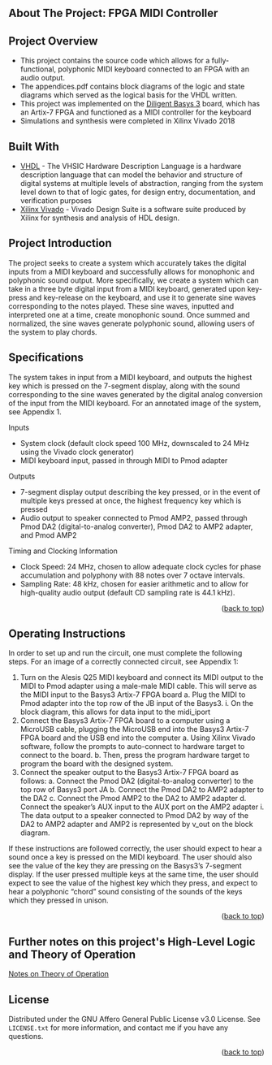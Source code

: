 <!-- ABOUT THE PROJECT -->
## About The Project: FPGA MIDI Controller

## Project Overview 
* This project contains the source code which allows for a fully-functional, polyphonic MIDI keyboard connected to an FPGA with an audio output. 
* The appendices.pdf contains block diagrams of the logic and state diagrams which served as the logical basis for the VHDL written. 
* This project was implemented on the [Diligent Basys 3](https://digilent.com/shop/basys-3-artix-7-fpga-trainer-board-recommended-for-introductory-users/) board, which has an Artix-7 FPGA and functioned as a MIDI controller for the keyboard
* Simulations and synthesis were completed in Xilinx Vivado 2018

## Built With

* [VHDL](https://www.seas.upenn.edu/~ese171/vhdl/vhdl_primer.html) - The VHSIC Hardware Description Language is a hardware description language that can model the behavior and structure of digital systems at multiple levels of abstraction, ranging from the system level down to that of logic gates, for design entry, documentation, and verification purposes
* [Xilinx Vivado](https://www.xilinx.com/support/download.html) - Vivado Design Suite is a software suite produced by Xilinx for synthesis and analysis of HDL design. 

## Project Introduction

The project seeks to create a system which accurately takes the digital inputs from a MIDI keyboard and successfully allows for monophonic and polyphonic sound output. More specifically, we create a system which can take in a three byte digital input from a MIDI keyboard, generated upon key-press and key-release on the keyboard, and use it to generate sine waves corresponding to the notes played. These sine waves, inputted and interpreted one at a time, create monophonic sound. Once summed and normalized, the sine waves generate polyphonic sound, allowing users of the system to play chords.

## Specifications

The system takes in input from a MIDI keyboard, and outputs the highest key which is pressed on the 7-segment display, along with the sound corresponding to the sine waves generated by the digital analog conversion of the input from the MIDI keyboard. For an annotated image of the system, see Appendix 1.

Inputs
* System clock (default clock speed 100 MHz, downscaled to 24 MHz using the Vivado clock generator)
* MIDI keyboard input, passed in through MIDI to Pmod adapter

Outputs
* 7-segment display output describing the key pressed, or in the event of multiple keys pressed at once, the highest frequency key which is pressed
* Audio output to speaker connected to Pmod AMP2, passed through Pmod DA2 (digital-to-analog converter), Pmod DA2 to AMP2 adapter, and Pmod AMP2

Timing and Clocking Information
* Clock Speed: 24 MHz, chosen to allow adequate clock cycles for phase accumulation and polyphony with 88 notes over 7 octave intervals.
* Sampling Rate: 48 kHz, chosen for easier arithmetic and to allow for high-quality audio output (default CD sampling rate is 44.1 kHz).

<p align="right">(<a href="#top">back to top</a>)</p>

## Operating Instructions

In order to set up and run the circuit, one must complete the following steps. For an image of a correctly connected circuit, see Appendix 1:
1. Turn on the Alesis Q25 MIDI keyboard and connect its MIDI output to the MIDI to Pmod adapter using a male-male MIDI cable. This will serve as the MIDI input to the Basys3 Artix-7 FPGA board
  a. Plug the MIDI to Pmod adapter into the top row of the JB input of the Basys3.
    i. On the block diagram, this allows for data input to the midi_iport
2. Connect the Basys3 Artix-7 FPGA board to a computer using a MicroUSB cable,
plugging the MicroUSB end into the Basys3 Artix-7 FPGA board and the USB end into the computer
  a. Using Xilinx Vivado software, follow the prompts to auto-connect to hardware target to connect to the board.
  b. Then, press the program hardware target to program the board with the designed system.
3. Connect the speaker output to the Basys3 Artix-7 FPGA board as follows:
  a. Connect the Pmod DA2 (digital-to-analog converter) to the top row of
Basys3 port JA
  b. Connect the Pmod DA2 to AMP2 adapter to the DA2
  c. Connect the Pmod AMP2 to the DA2 to AMP2 adapter
  d. Connect the speaker’s AUX input to the AUX port on the AMP2 adapter
    i. The data output to a speaker connected to Pmod DA2 by way of the DA2 to AMP2 adapter and AMP2 is represented by v_out on the block diagram.

If these instructions are followed correctly, the user should expect to hear a sound once a key is pressed on the MIDI keyboard. The user should also see the value of the key they are pressing on the Basys3’s 7-segment display. If the user pressed multiple keys at the same time, the user should expect to see the value of the highest key which they press, and expect to hear a polyphonic “chord” sound consisting of the sounds of the keys which they pressed in unison.

<p align="right">(<a href="#top">back to top</a>)</p>

## Further notes on this project's High-Level Logic and Theory of Operation
[Notes on Theory of Operation](https://github.com/arnavtolat/Midi-Keyboard-VHDL/blob/8ed1f8e4c99e7acc957e1640ea124984225c5074/theoryOfOperation.md)

<!-- LICENSE -->
## License

Distributed under the GNU Affero General Public License v3.0 License. See `LICENSE.txt` for more information, and contact me if you have any questions. 

<p align="right">(<a href="#top">back to top</a>)</p>

<!-- MARKDOWN LINKS & IMAGES -->
<!-- https://www.markdownguide.org/basic-syntax/#reference-style-links -->
[contributors-shield]: https://img.shields.io/github/contributors/othneildrew/Best-README-Template.svg?style=for-the-badge
[contributors-url]: https://github.com/othneildrew/Best-README-Template/graphs/contributors
[forks-shield]: https://img.shields.io/github/forks/othneildrew/Best-README-Template.svg?style=for-the-badge
[forks-url]: https://github.com/othneildrew/Best-README-Template/network/members
[stars-shield]: https://img.shields.io/github/stars/othneildrew/Best-README-Template.svg?style=for-the-badge
[stars-url]: https://github.com/othneildrew/Best-README-Template/stargazers
[issues-shield]: https://img.shields.io/github/issues/othneildrew/Best-README-Template.svg?style=for-the-badge
[issues-url]: https://github.com/othneildrew/Best-README-Template/issues
[license-shield]: https://img.shields.io/github/license/othneildrew/Best-README-Template.svg?style=for-the-badge
[license-url]: https://github.com/othneildrew/Best-README-Template/blob/master/LICENSE.txt
[linkedin-shield]: https://img.shields.io/badge/-LinkedIn-black.svg?style=for-the-badge&logo=linkedin&colorB=555
[linkedin-url]: https://linkedin.com/in/othneildrew
[product-screenshot]: images/screenshot.png
